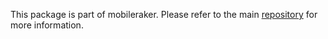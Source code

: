This package is part of mobileraker.
Please refer to the main [repository](https://github.com/Clon1998/mobileraker) for more information.
